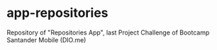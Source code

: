 # app-repositories
Repository of "Repositories App", last Project Challenge of Bootcamp Santander Mobile (DIO.me)
